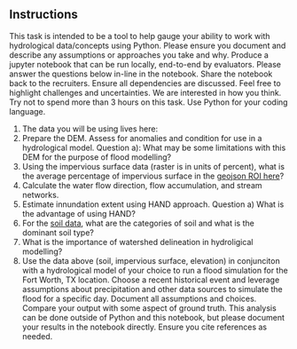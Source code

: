 ## Instructions

This task is intended to be a tool to help gauge your ability to work with hydrological data/concepts using Python. Please ensure you document and describe any assumptions or approaches you take and why. Produce a jupyter notebook that can be run locally, end-to-end by evaluators. Please answer the questions below in-line in the notebook. Share the notebook back to the recruiters. Ensure all dependencies are discussed. Feel free to highlight challenges and uncertainties. We are interested in how you think. Try not to spend more than 3 hours on this task. Use Python for your coding language.

1. The data you will be using lives here: 
2. Prepare the DEM. Assess for anomalies and condition for use in a hydrological model. Question a):  What may be some limitations with this DEM for the purpose of flood modelling?
3. Using the impervious surface data (raster is in units of percent), what is the average percentage of impervious surface in the [geojson ROI here](https://github.com/shaystrong/hiring-exercises-analytics-2023/blob/main/hydrologist/data/roi_albers.geojson)?
3. Calculate the water flow direction, flow accumulation, and stream networks. 
4. Estimate innundation extent using HAND approach. Question a) What is the advantage of using HAND? 
5. For the [soil data](https://github.com/shaystrong/hiring-exercises-analytics-2023/tree/main/hydrologist/data/soils), what are the categories of soil and what is the dominant soil type?
6. What is the importance of watershed delineation in hydroligical modelling?
8. Use the data above (soil, impervious surface, elevation) in conjunciton with a hydrological model of your choice to run a flood simulation for the Fort Worth, TX location. Choose a recent historical event and leverage assumptions about precipitation and other data sources to simulate the flood for a specific day. Document all assumptions and choices. Compare your output with some aspect of ground truth. This analysis can be done outside of Python and this notebook, but please document your results in the notebook directly. Ensure you cite references as needed.

